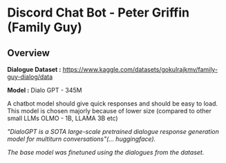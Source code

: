 # Discord Chat Bot - Peter Griffin (Family Guy)

## Overview

**Dialogue Dataset :** https://www.kaggle.com/datasets/gokulrajkmv/family-guy-dialog/data

 **Model :** Dialo GPT - 345M

A chatbot model should give quick responses and should be easy to load. This model is chosen majorly because of lower size (compared to other small LLMs OLMO - 1B, LLAMA 3B etc)

*"DialoGPT is a SOTA large-scale pretrained dialogue response generation model for multiturn conversations"(... huggingface).*

*The base model was finetuned using the dialogues from the dataset.*
